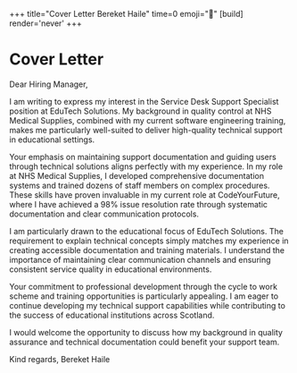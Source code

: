 +++
title="Cover Letter Bereket Haile"
time=0
emoji="📝"
[build]
render='never'
+++

# Cover Letter

Dear Hiring Manager,

I am writing to express my interest in the Service Desk Support Specialist position at EduTech Solutions. My background in quality control at NHS Medical Supplies, combined with my current software engineering training, makes me particularly well-suited to deliver high-quality technical support in educational settings.

Your emphasis on maintaining support documentation and guiding users through technical solutions aligns perfectly with my experience. In my role at NHS Medical Supplies, I developed comprehensive documentation systems and trained dozens of staff members on complex procedures. These skills have proven invaluable in my current role at CodeYourFuture, where I have achieved a 98% issue resolution rate through systematic documentation and clear communication protocols.

I am particularly drawn to the educational focus of EduTech Solutions. The requirement to explain technical concepts simply matches my experience in creating accessible documentation and training materials. I understand the importance of maintaining clear communication channels and ensuring consistent service quality in educational environments.

Your commitment to professional development through the cycle to work scheme and training opportunities is particularly appealing. I am eager to continue developing my technical support capabilities while contributing to the success of educational institutions across Scotland.

I would welcome the opportunity to discuss how my background in quality assurance and technical documentation could benefit your support team.

Kind regards,
Bereket Haile
